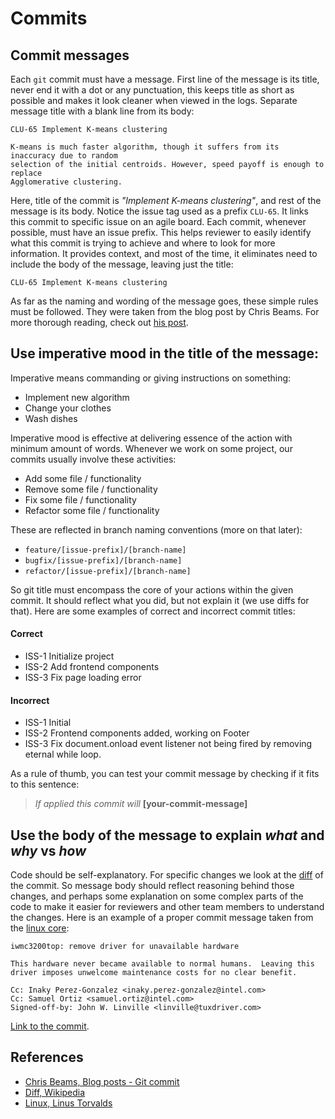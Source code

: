 # Commits

## Commit messages

Each `git` commit must have a message. First line of the message is its title, never end it with a dot or any punctuation, this keeps title as short as possible and makes it look cleaner when viewed in the logs. Separate message title with a blank line from its body:

```
CLU-65 Implement K-means clustering

K-means is much faster algorithm, though it suffers from its inaccuracy due to random
selection of the initial centroids. However, speed payoff is enough to replace
Agglomerative clustering. 
```

Here, title of the commit is *"Implement K-means clustering"*, and rest of the message is its body. Notice the issue tag used as a prefix `CLU-65`. It links this commit to specific issue on an agile board. Each commit, whenever possible, must have an issue prefix. This helps reviewer to easily identify what this commit is trying to achieve and where to look for more information. It provides context, and most of the time, it eliminates need to include the body of the message, leaving just the title:

```
CLU-65 Implement K-means clustering
```

As far as the naming and wording of the message goes, these simple rules must be followed. They were taken from the blog post by Chris Beams. For more thorough reading, check out [his post][1].

## Use imperative mood in the title of the message:

Imperative means commanding or giving instructions on something:

- Implement new algorithm
- Change your clothes
- Wash dishes

Imperative mood is effective at delivering essence of the action with minimum amount of words. Whenever we work on some project, our commits usually involve these activities:

- Add some file / functionality
- Remove some file / functionality
- Fix some file / functionality
- Refactor some file / functionality

These are reflected in branch naming conventions (more on that later):

- `feature/[issue-prefix]/[branch-name]`
- `bugfix/[issue-prefix]/[branch-name]`
- `refactor/[issue-prefix]/[branch-name]`

So git title must encompass the core of your actions within the given commit. It should reflect what you did, but not explain it (we use diffs for that). Here are some examples of correct and incorrect commit titles:

#### Correct

- ISS-1 Initialize project
- ISS-2 Add frontend components
- ISS-3 Fix page loading error

#### Incorrect

- ISS-1 Initial
- ISS-2 Frontend components added, working on Footer
- ISS-3 Fix document.onload event listener not being fired by removing eternal while loop.

As a rule of thumb, you can test your commit message by checking if it fits to this sentence:

> *If applied this commit will* **[your-commit-message]**

## Use the body of the message to explain *what* and *why* vs *how*

Code should be self-explanatory. For specific changes we look at the [diff][2] of the commit. So message body should reflect reasoning behind those changes, and perhaps some explanation on some complex parts of the code to make it easier for reviewers and other team members to understand the changes. Here is an example of a proper commit message taken from the [linux core][3]:

```
iwmc3200top: remove driver for unavailable hardware

This hardware never became available to normal humans.  Leaving this
driver imposes unwelcome maintenance costs for no clear benefit.

Cc: Inaky Perez-Gonzalez <inaky.perez-gonzalez@intel.com>
Cc: Samuel Ortiz <samuel.ortiz@intel.com>
Signed-off-by: John W. Linville <linville@tuxdriver.com>
```

[Link to the commit]((https://github.com/torvalds/linux/commit/ce8126c334f4960fc091d57ad293b250be7f3a4f)).

## References

[1]: https://chris.beams.io/posts/git-commit/
[2]: https://en.wikipedia.org/wiki/Diff
[3]: https://github.com/torvalds/linux/

- [Chris Beams, Blog posts - Git commit][1]
- [Diff, Wikipedia][2]
- [Linux, Linus Torvalds][3]